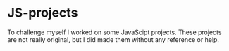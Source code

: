 # JS-projects
To challenge myself I worked on some JavaScipt projects. These projects are not really original, but I did made them without any reference or help. 
#

